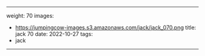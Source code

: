 
---
weight: 70
images:
- https://jumpingcow-images.s3.amazonaws.com/jack/jack_070.png
title: jack 70
date: 2022-10-27
tags:
- jack
---
